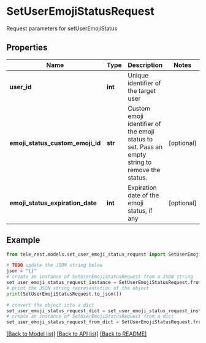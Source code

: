 # SetUserEmojiStatusRequest

Request parameters for setUserEmojiStatus

## Properties

Name | Type | Description | Notes
------------ | ------------- | ------------- | -------------
**user_id** | **int** | Unique identifier of the target user | 
**emoji_status_custom_emoji_id** | **str** | Custom emoji identifier of the emoji status to set. Pass an empty string to remove the status. | [optional] 
**emoji_status_expiration_date** | **int** | Expiration date of the emoji status, if any | [optional] 

## Example

```python
from tele_rest.models.set_user_emoji_status_request import SetUserEmojiStatusRequest

# TODO update the JSON string below
json = "{}"
# create an instance of SetUserEmojiStatusRequest from a JSON string
set_user_emoji_status_request_instance = SetUserEmojiStatusRequest.from_json(json)
# print the JSON string representation of the object
print(SetUserEmojiStatusRequest.to_json())

# convert the object into a dict
set_user_emoji_status_request_dict = set_user_emoji_status_request_instance.to_dict()
# create an instance of SetUserEmojiStatusRequest from a dict
set_user_emoji_status_request_from_dict = SetUserEmojiStatusRequest.from_dict(set_user_emoji_status_request_dict)
```
[[Back to Model list]](../README.md#documentation-for-models) [[Back to API list]](../README.md#documentation-for-api-endpoints) [[Back to README]](../README.md)



